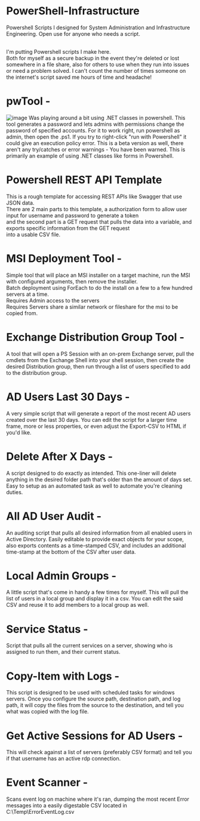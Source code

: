 # PowerShell-Infrastructure
Powershell Scripts I designed for System Administration and Infrastructure Engineering. Open use for anyone who needs a script.<br><br>

I'm putting Powershell scripts I make here. <br>
Both for myself as a secure backup in the event they're deleted or lost somewhere in a file share,
also for others to use when they run into issues or need a problem solved. I can't count the number
of times someone on the internet's script saved me hours of time and headache!

# pwTool -
![image](https://github.com/user-attachments/assets/89df6434-65eb-4bd5-ba60-c0ffb458cd3f)
  Was playing around a bit using .NET classes in powershell. This tool generates a password and lets admins with permissions change
  the password of specified accounts. For it to work right, run powershell as admin, then open the .ps1. If you try to right-click
  "run with Powershell" it could give an execution policy error. This is a beta version as well, there aren't any try/catches or
  error warnings - You have been warned. This is primarily an example of using .NET classes like forms in Powershell.

# Powershell REST API Template
  This is a rough template for accessing REST APIs like Swagger that use JSON data.<br>
  There are 2 main parts to this template, a authorization form to allow user input for username and password to generate a token<br>
  and the second part is a GET request that pulls the data into a variable, and exports specific information from the GET request<br>
  into a usable CSV file.

# MSI Deployment Tool -
  Simple tool that will place an MSI installer on a target machine, run the MSI with configured arguments, then remove the installer.<br>
  Batch deployment using ForEach to do the install on a few to a few hundred servers at a time. <br>
    Requires Admin access to the servers <br>
    Requires Servers share a similar network or fileshare for the msi to be copied from. <br>
    
# Exchange Distribution Group Tool -
  A tool that will open a PS Session with an on-prem Exchange server, pull the cmdlets from the Exchange Shell into your shell session,
  then create the desired Distribution group, then run through a list of users specified to add to the distribution group.

# AD Users Last 30 Days -
  A very simple script that will generate a report of the most recent AD users created over the last 30 days. You can edit the script for a larger time frame, more or
  less properties, or even adjust the Export-CSV to HTML if you'd like.

# Delete After X Days -
  A script designed to do exactly as intended. This one-liner will delete anything in the desired folder path that's older than the amount of days set. Easy to setup as 
  an automated task as well to automate you're cleaning duties.

# All AD User Audit -
  An auditing script that pulls all desired information from all enabled users in Active Directory. Easily editable to provide exact objects for your scope, also exports   contents as a time-stamped CSV, and includes an additional time-stamp at the bottom of the CSV after user data.

# Local Admin Groups -
  A little script that's come in handy a few times for myself. This will pull the list of users in a local group and display it in a csv. You can edit the said CSV and
  reuse it to add members to a local group as well.

# Service Status -
  Script that pulls all the current services on a server, showing who is assigned to run them, and their current status.

# Copy-Item with Logs - 
  This script is designed to be used with scheduled tasks for windows servers. Once you configure the source path, destination path, and log path, it will copy the files from the source to the destination, and tell you what was copied with the log file.

# Get Active Sessions for AD Users -
  This will check against a list of servers (preferably CSV format) and tell you if that username has an active rdp connection.

# Event Scanner -
  Scans event log on machine where it's ran, dumping the most recent Error messages into a easily digestable CSV located in C:\Temp\ErrorEventLog.csv
